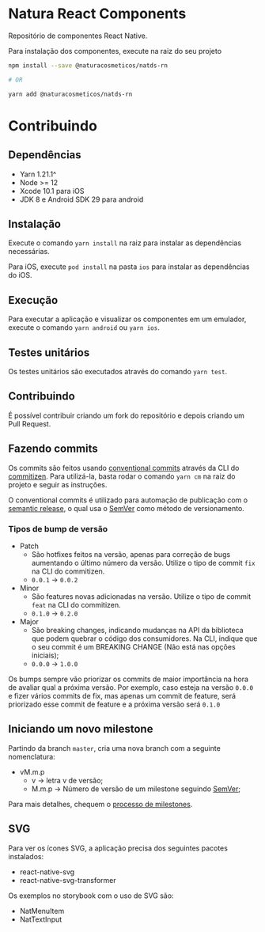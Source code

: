 # Natura React Components

Repositório de componentes React Native.

Para instalação dos componentes, execute na raiz do seu projeto

```sh
npm install --save @naturacosmeticos/natds-rn

# OR

yarn add @naturacosmeticos/natds-rn
```

# Contribuindo

## Dependências

- Yarn 1.21.1^
- Node >= 12
- Xcode 10.1 para iOS
- JDK 8 e Android SDK 29 para android

## Instalação

Execute o comando `yarn install` na raiz para instalar as dependências necessárias.

Para iOS, execute `pod install` na pasta `ios` para instalar as dependências do iOS.

## Execução

Para executar a aplicação e visualizar os componentes em um emulador, execute o comando `yarn android` ou `yarn ios`.

## Testes unitários

Os testes unitários são executados através do comando `yarn test`.

## Contribuindo

É possível contribuir criando um fork do repositório e depois criando um Pull Request.

## Fazendo commits

Os commits são feitos usando [conventional commits](https://www.conventionalcommits.org/en/v1.0.0/#summary) através da CLI do [commitizen](https://github.com/commitizen/cz-cli). Para utilizá-la, basta rodar o comando `yarn cm` na raiz do projeto e seguir as instruções.

O conventional commits é utilizado para automação de publicação com o [semantic release](https://github.com/semantic-release/semantic-release), o qual usa o [SemVer](https://semver.org/) como método de versionamento.

### Tipos de bump de versão

- Patch
  - São hotfixes feitos na versão, apenas para correção de bugs aumentando o último número da versão. Utilize o tipo de commit `fix` na CLI do commitizen.
  - `0.0.1` -> `0.0.2`
- Minor
  - São features novas adicionadas na versão. Utilize o tipo de commit `feat` na CLI do commitizen.
  - `0.1.0` -> `0.2.0`
- Major
  - São breaking changes, indicando mudanças na API da biblioteca que podem quebrar o código dos consumidores. Na CLI, indique que o seu commit é um BREAKING CHANGE (Não está nas opções iniciais);
  - `0.0.0` -> `1.0.0`

Os bumps sempre vão priorizar os commits de maior importância na hora de avaliar qual a próxima versão. Por exemplo, caso esteja na versão `0.0.0` e fizer vários commits de fix, mas apenas um commit de feature, será priorizado esse commit de feature e a próxima versão será `0.1.0`

## Iniciando um novo milestone

Partindo da branch `master`, cria uma nova branch com a seguinte nomenclatura:

- vM.m.p
  - v &rarr; letra v de versão;
  - M.m.p &rarr; Número de versão de um milestone seguindo [SemVer](https://semver.org/);

Para mais detalhes, chequem o [processo de milestones](./MILESTONE_PROCESS.md).

## SVG

Para ver os ícones SVG, a aplicação precisa dos seguintes pacotes instalados:

- react-native-svg
- react-native-svg-transformer

Os exemplos no storybook com o uso de SVG são:

- NatMenuItem
- NatTextInput
